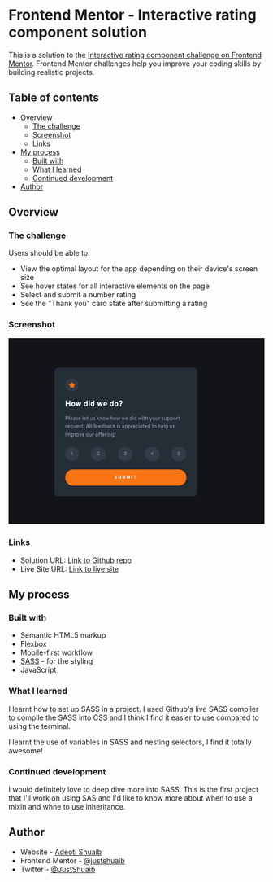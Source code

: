 # Frontend Mentor - Interactive rating component solution

This is a solution to the [Interactive rating component challenge on Frontend Mentor](https://www.frontendmentor.io/challenges/interactive-rating-component-koxpeBUmI). Frontend Mentor challenges help you improve your coding skills by building realistic projects.

## Table of contents

- [Overview](#overview)
  - [The challenge](#the-challenge)
  - [Screenshot](#screenshot)
  - [Links](#links)
- [My process](#my-process)
  - [Built with](#built-with)
  - [What I learned](#what-i-learned)
  - [Continued development](#continued-development)
- [Author](#author)

## Overview

### The challenge

Users should be able to:

- View the optimal layout for the app depending on their device's screen size
- See hover states for all interactive elements on the page
- Select and submit a number rating
- See the "Thank you" card state after submitting a rating

### Screenshot

![Solution screenshot](./images/Screenshot.png)

### Links

- Solution URL: [Link to Github repo](https://www.github.com/JustShuaib/interactive-rating)
- Live Site URL: [Link to live site](https://shuaib-interactive-rating.netlify.app/)

## My process

### Built with

- Semantic HTML5 markup
- Flexbox
- Mobile-first workflow
- [SASS](https://sass-lang.com/) - for the styling
- JavaScript

### What I learned

I learnt how to set up SASS in a project.
I used Github's live SASS compiler to compile the SASS into CSS and I think I find it easier to use compared to using the terminal.

I learnt the use of variables in SASS and nesting selectors, I find it totally awesome!

### Continued development

I would definitely love to deep dive more into SASS.
This is the first project that I'll work on using SAS and I'd like to know more about when to use a mixin and whne to use inheritance.

## Author

- Website - [Adeoti Shuaib](https://www.github.com/JustShuaib)
- Frontend Mentor - [@justshuaib](https://www.frontendmentor.io/profile/justshuaib)
- Twitter - [@JustShuaib](https://www.twitter.com/JustShuaib)
